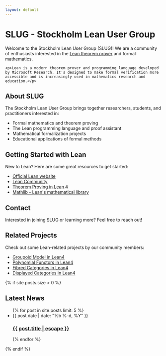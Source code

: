 ```yaml
---
layout: default
---
```


<div class="home">
  <h1 class="page-heading">SLUG - Stockholm Lean User Group</h1>
  
  <div class="intro">
    <p>Welcome to the Stockholm Lean User Group (SLUG)! We are a community of enthusiasts interested in the <a href="https://lean-lang.org/">Lean theorem prover</a> and formal mathematics.</p>
    
    <p>Lean is a modern theorem prover and programming language developed by Microsoft Research. It's designed to make formal verification more accessible and is increasingly used in mathematics research and education.</p>
  </div>

  <h2>About SLUG</h2>
  <p>The Stockholm Lean User Group brings together researchers, students, and practitioners interested in:</p>
  <ul>
    <li>Formal mathematics and theorem proving</li>
    <li>The Lean programming language and proof assistant</li>
    <li>Mathematical formalization projects</li>
    <li>Educational applications of formal methods</li>
  </ul>

  <h2>Getting Started with Lean</h2>
  <p>New to Lean? Here are some great resources to get started:</p>
  <ul>
    <li><a href="https://lean-lang.org/">Official Lean website</a></li>
    <li><a href="https://leanprover-community.github.io/">Lean Community</a></li>
    <li><a href="https://leanprover.github.io/theorem_proving_in_lean4/">Theorem Proving in Lean 4</a></li>
    <li><a href="https://github.com/leanprover-community/mathlib4">Mathlib - Lean's mathematical library</a></li>
  </ul>

  <h2>Contact</h2>
  <p>Interested in joining SLUG or learning more? Feel free to reach out!</p>
  
  <h2>Related Projects</h2>
  <p>Check out some Lean-related projects by our community members:</p>
  <ul>
    <li><a href="https://github.com/sinhp/groupoid_model_in_lean4">Groupoid Model in Lean4</a></li>
    <li><a href="https://github.com/sinhp/Poly">Polynomial Functors in Lean4</a></li>
    <li><a href="https://github.com/sinhp/LeanFibredCategories">Fibred Categories in Lean4</a></li>
    <li><a href="https://github.com/sinhp/displayed_categories">Displayed Categories in Lean4</a></li>
  </ul>

  {% if site.posts.size > 0 %}
  <h2>Latest News</h2>
  <ul class="post-list">
    {% for post in site.posts limit: 5 %}
      <li>
        <span class="post-meta">{{ post.date | date: "%b %-d, %Y" }}</span>
        <h3>
          <a class="post-link" href="{{ post.url | relative_url }}">
            {{ post.title | escape }}
          </a>
        </h3>
      </li>
    {% endfor %}
  </ul>
  {% endif %}
</div>